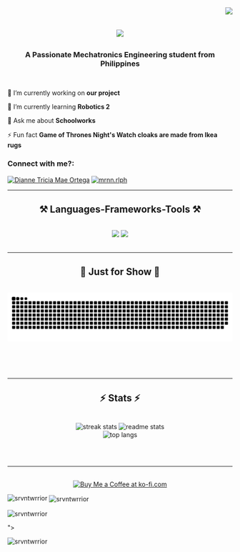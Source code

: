 <img align="right" src="https://visitor-badge.laobi.icu/badge?page_id=salesp07.salesp07" />

<h1 align="center">
    <img src="https://readme-typing-svg.herokuapp.com/?font=Righteous&size=35&center=true&vCenter=true&width=500&height=70&duration=4000&lines=Hi+There!+👋;+I'm+Dianne+Tricia+Mae+Ortega!;" />
</h1>

<h3 align="center">A Passionate Mechatronics Engineering student from Philippines </h3>

<br/>

<div align="left">
 
 🔭 I’m currently working on **our project**
 
 🌱 I’m currently learning **Robotics 2**

💬 Ask me about **Schoolworks**

⚡ Fun fact **Game of Thrones Night's Watch cloaks are made from Ikea rugs**

 </div>

 <h3 align="left">Connect with me?:</h3>
<p align="left">
<a href="https://www.facebook.com/dtm.ortega.09?mibextid=YMEMSu/" target="blank"><img align="center" src="https://raw.githubusercontent.com/rahuldkjain/github-profile-readme-generator/master/src/images/icons/Social/facebook-alt.svg" alt="Dianne Tricia Mae Ortega" height="40" width="40" /></a>
<a href="https://www.instagram.com/delphinium_dianne?igsh=MXIyaDVlNTdzOWFjOA%3D%3D&utm_source=qr" target="blank"><img align="center" src="https://raw.githubusercontent.com/rahuldkjain/github-profile-readme-generator/master/src/images/icons/Social/instagram.svg" alt="mrnn.rlph" height="40" width="40" /></a>
</p>
 <hr/>
 
<h2 align="center">⚒️ Languages-Frameworks-Tools ⚒️</h2>
<br/>
<div align="center">
    <img src="https://skillicons.dev/icons?i=react,bootstrap,mui,html,css,vscode,github,figma,tailwind,git,r" />
    <img src="https://skillicons.dev/icons?i=nodejs,python,javascript,typescript,express,firebase,mongodb,c,java,nextjs,mysql,flask" /><br>
</div>

<br/>
<hr/>

<div align="center">
  <h2>🐍 Just for Show 🐍</h2>
  <br>
  <img alt="snake eating my contributions" src="https://raw.githubusercontent.com/salesp07/salesp07/output/github-contribution-grid-snake.svg" />
  
  <br/><br/><br/>
</div>

<hr/>

<h2 align="center">⚡ Stats ⚡</h2>
<br>
<div align=center>
  <img width=390 src="https://github-readme-streak-stats-salesp07.vercel.app/?user=salesp07&count_private=true&theme=react&border_radius=10" alt="streak stats"/>
  <img width=390 src="https://github-readme-stats-salesp07.vercel.app/api?username=salesp07&count_private=true&show_icons=true&theme=react&rank_icon=github&border_radius=10" alt="readme stats" />
  <br/>
  <img width=325 align="center" src="https://github-readme-stats-salesp07.vercel.app/api/top-langs/?username=salesp07&hide=HTML&langs_count=8&layout=compact&theme=react&border_radius=10&size_weight=0.5&count_weight=0.5&exclude_repo=github-readme-stats" alt="top langs" />
</div>

<br/><br/>

<hr/>

<br/>

<div align="center">
<a href='https://ko-fi.com/V7V4RAK9C' target='_blank'><img height='64' style='border:0px;height:64px;' src='https://storage.ko-fi.com/cdn/kofi1.png?v=3' border='0' alt='Buy Me a Coffee at ko-fi.com' /></a>
</div>



<p><img align="left" src="https://github-readme-stats.vercel.app/api/top-langs?username=srvntwrrior&show_icons=true&locale=en&layout=compact" alt="srvntwrrior" /></p>

<p>&nbsp;<img align="center" src="https://github-readme-stats.vercel.app/api?username=srvntwrrior&show_icons=true&locale=en" alt="srvntwrrior" /></p>

<p><img align="center" src="https://github-readme-streak-stats.herokuapp.com/?user=srvntwrrior&" alt="srvntwrrior" /></p>">

<p align="left"> <img src="https://komarev.com/ghpvc/?username=srvntwrrior&label=Profile%20views&color=0e75b6&style=flat" alt="srvntwrrior" /> </p>
<br/>
